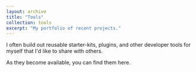 ```yaml
---
layout: archive
title: "Tools"
collection: tools
excerpt: "My portfolio of recent projects."
---
```


I often build out reusable starter-kits, plugins, and other developer tools for myself that I'd like to share with others. 

As they become available, you can find them here.